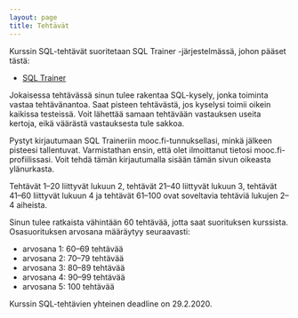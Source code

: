 ```yaml
---
layout: page
title: Tehtävät
---
```


Kurssin SQL-tehtävät suoritetaan SQL Trainer -järjestelmässä,
johon pääset tästä:

* [SQL Trainer](https://ahslaaks.users.cs.helsinki.fi/sqltrainer/)

Jokaisessa tehtävässä sinun tulee rakentaa SQL-kysely,
jonka toiminta vastaa tehtävänantoa.
Saat pisteen tehtävästä, jos kyselysi toimii oikein kaikissa testeissä.
Voit lähettää samaan tehtävään vastauksen useita kertoja,
eikä väärästä vastauksesta tule sakkoa.

Pystyt kirjautumaan SQL Traineriin mooc.fi-tunnuksellasi,
minkä jälkeen pisteesi tallentuvat.
Varmistathan ensin, että olet ilmoittanut tietosi mooc.fi-profiilissasi.
Voit tehdä tämän kirjautumalla sisään tämän sivun oikeasta ylänurkasta.

Tehtävät 1–20 liittyvät lukuun 2,
tehtävät 21–40 liittyvät lukuun 3,
tehtävät 41–60 liittyvät lukuun 4 ja
tehtävät 61–100 ovat soveltavia tehtäviä
lukujen 2–4 aiheista.

Sinun tulee ratkaista vähintään 60 tehtävää,
jotta saat suorituksen kurssista.
Osasuorituksen arvosana määräytyy seuraavasti:

* arvosana 1: 60–69 tehtävää
* arvosana 2: 70–79 tehtävää
* arvosana 3: 80–89 tehtävää
* arvosana 4: 90–99 tehtävää
* arvosana 5: 100 tehtävää

Kurssin SQL-tehtävien yhteinen deadline on 29.2.2020.
